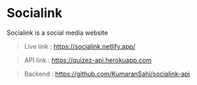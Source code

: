 # Socialink

Socialink is a social media website 

> Live link : https://socialink.netlify.app/

> API link : https://quizez-api.herokuapp.com

> Backend : https://github.com/KumaranSahi/socialink-api
